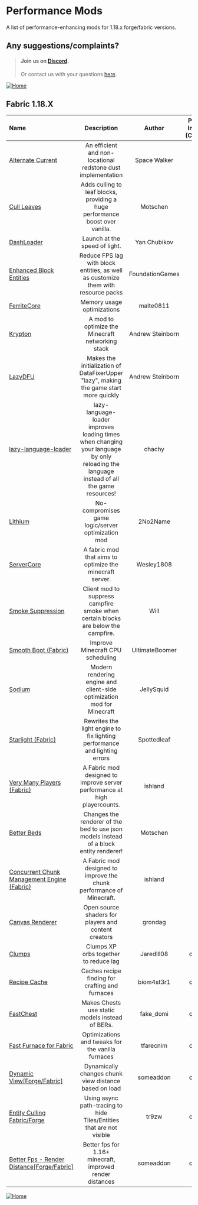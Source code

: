 # Performance Mods
A list of performance-enhancing mods for 1.18.x forge/fabric versions.

## Any suggestions/complaints?
> #### Join us on [Discord](https://discord.gg/8nzHYhVUQS).
> Or contact us with your questions [here](./../issues).

[![Home](https://i.imgur.com/zGuelkW.png)](./../README.md)

## Fabric 1.18.X
| Name                                                                                                                  |                                                                Description                                                                |      Author      | Performance Improvement (Client/Server) |                                                                Need help?                                                                 |
|:----------------------------------------------------------------------------------------------------------------------|:-----------------------------------------------------------------------------------------------------------------------------------------:|:----------------:|:---------------------------------------:|:-----------------------------------------------------------------------------------------------------------------------------------------:|
| [Alternate Current](https://modrinth.com/mod/alternate-current)                                                       |                                       An efficient and non-locational redstone dust implementation                                        |   Space Walker   |                 Server                  |                 [Discord](https://discord.gg/EJC9zkX) [Github](https://github.com/SpaceWalkerRS/alternate-current/issues)                 |
| [Cull Leaves](https://modrinth.com/mod/cull-leaves)                                                                   |                               Adds culling to leaf blocks, providing a huge performance boost over vanilla.                               |     Motschen     |                 Client                  |                 [Discord](https://discord.gg/jAGnWYHm3r) [Github](https://github.com/TeamMidnightDust/CullLeaves/issues)                  |
| [DashLoader](https://modrinth.com/mod/dashloader)                                                                     |                                                       Launch at the speed of light.                                                       |   Yan Chubikov   |                 Client                  |                      [Discord](https://discord.gg/8F8MaYzk5h) [Github](https://github.com/alphaqu/DashLoader/issues)                      |
| [Enhanced Block Entities](https://modrinth.com/mod/ebe)                                                               |                             Reduce FPS lag with block entities, as well as customize them with resource packs                             | FoundationGames  |                 Client                  |            [Discord](https://discord.gg/7Aw3y4RtY9) [Github](https://github.com/FoundationGames/EnhancedBlockEntities/issues)             |
| [FerriteCore](https://modrinth.com/mod/ferrite-core)                                                                  |                                                        Memory usage optimizations                                                         |    malte0811     |                  Both                   |                                         [Github](https://github.com/malte0811/FerriteCore/issues)                                         |
| [Krypton](https://modrinth.com/mod/krypton)                                                                           |                                             A mod to optimize the Minecraft networking stack                                              | Andrew Steinborn |                  Both                   |                        [Discord](https://discord.gg/RUGArxEQ8J) [Github](https://github.com/astei/krypton/issues)                         |
| [LazyDFU](https://modrinth.com/mod/lazydfu)                                                                           |                           Makes the initialization of DataFixerUpper "lazy", making the game start more quickly                           | Andrew Steinborn |                  Both                   |                        [Discord](https://discord.gg/RUGArxEQ8J) [Github](https://github.com/astei/lazydfu/issues)                         |
| [lazy-language-loader](https://modrinth.com/mod/lazy-language-loader)                                                 | lazy-language-loader improves loading times when changing your language by only reloading the language instead of all the game resources! |      chachy      |                 Client                  |                [Discord](https://discord.gg/XAjvZ8GvPy) [Github](https://github.com/ChachyDev/lazy-language-loader/issues)                |
| [Lithium](https://modrinth.com/mod/lithium)                                                                           |                                             No-compromises game logic/server optimization mod                                             |     2No2Name     |                  Both                   |                  [Discord](https://jellysquid.me/discord) [Github](https://github.com/jellysquid3/lithium-fabric/issues)                  |
| [ServerCore](https://modrinth.com/mod/servercore)                                                                     |                                         A fabric mod that aims to optimize the minecraft server.                                          |    Wesley1808    |                  Both                   |                                         [Github](https://github.com/Wesley1808/ServerCore/issues)                                         |
| [Smoke Suppression](https://modrinth.com/mod/smoke-suppression)                                                       |                             Client mod to suppress campfire smoke when certain blocks are below the campfire.                             |       Will       |                 Client                  |                                [Github](https://gitlab.com/supersaiyansubtlety/smoke_suppression/-/issues)                                |
| [Smooth Boot (Fabric)](https://modrinth.com/mod/smoothboot-fabric)                                                    |                                                     Improve Minecraft CPU scheduling                                                      |  UltimateBoomer  |                  Both                   | [Discord]() [Github](https://github.com/UltimateBoomer/mc-smoothboot/issues) [Wiki](https://github.com/UltimateBoomer/mc-smoothboot/wiki) |
| [Sodium](https://modrinth.com/mod/sodium)                                                                             |                                  Modern rendering engine and client-side optimization mod for Minecraft                                   |    JellySquid    |                 Client                  |                  [Discord](https://jellysquid.me/discord) [Github](https://github.com/jellysquid3/sodium-fabric/issues)                   |
| [Starlight (Fabric)](https://modrinth.com/mod/starlight)                                                              |                                 Rewrites the light engine to fix lighting performance and lighting errors                                 |   Spottedleaf    |                  Both                   |                        [Discord](https://discord.gg/tuinity) [Github](https://github.com/PaperMC/Starlight/issues)                        |
| [Very Many Players (Fabric)](https://modrinth.com/mod/vmp-fabric)                                                     |                                 A Fabric mod designed to improve server performance at high playercounts.                                 |     ishland      |                  Both                   |                  [Discord](https://discord.io/ishlandbukkit) [Github](https://github.com/RelativityMC/VMP-fabric/issues)                  |
| [Better Beds](https://modrinth.com/mod/better-beds)                                                                   |                          Changes the renderer of the bed to use json models instead of a block entity renderer!                           |     Motschen     |                 Client                  |                 [Discord](https://discord.gg/jAGnWYHm3r) [Github](https://github.com/TeamMidnightDust/BetterBeds/issues)                  |
| [Concurrent Chunk Management Engine (Fabric)](https://modrinth.com/mod/c2me-fabric)                                   |                                   A Fabric mod designed to improve the chunk performance of Minecraft.                                    |     ishland      |                  Both                   |                 [Discord](https://discord.io/ishlandbukkit) [Github](https://github.com/RelativityMC/C2ME-fabric/issues)                  |
| [Canvas Renderer](https://modrinth.com/mod/canvas)                                                                    |                                           Open source shaders for players and content creators                                            |     grondag      |                 Client                  |                        [Discord](https://discord.gg/7NaqR2e) [Github](https://github.com/vram-guild/canvas/issues)                        |
| [Clumps](https://www.curseforge.com/minecraft/mc-mods/clumps)                                                         |                                                   Clumps XP orbs together to reduce lag                                                   |    Jaredlll08    |               custom_data               |                                           [Github](https://github.com/jaredlll08/Clumps/issues)                                           |
| [Recipe Cache](https://www.curseforge.com/minecraft/mc-mods/recipe-cache)                                             |                                              Caches recipe finding for crafting and furnaces                                              |    biom4st3r1    |               custom_data               |                                                                [Github]()                                                                 |
| [FastChest](https://www.curseforge.com/minecraft/mc-mods/fastchest)                                                   |                                              Makes Chests use static models instead of BERs.                                              |    fake_domi     |               custom_data               |                                          [Github](https://github.com/FakeDomi/FastChest/issues)                                           |
| [Fast Furnace for Fabric](https://www.curseforge.com/minecraft/mc-mods/fast-furnace-for-fabric)                       |                                             Optimizations and tweaks for the vanilla furnaces                                             |    tfarecnim     |               custom_data               |                                                                [Github]()                                                                 |
| [Dynamic View[Forge/Fabric]](https://www.curseforge.com/minecraft/mc-mods/dynamic-view)                               |                                           Dynamically changes chunk view distance based on load                                           |    someaddon     |               custom_data               |                                          [Github](https://github.com/ldtteam/Dynview/issues/new)                                          |
| [Entity Culling Fabric/Forge](https://www.curseforge.com/minecraft/mc-mods/entityculling)                             |                                   Using async path-tracing to hide Tiles/Entities that are not visible                                    |      tr9zw       |               custom_data               |                                                                [Github]()                                                                 |
| [Better Fps - Render Distance[Forge/Fabric]](https://www.curseforge.com/minecraft/mc-mods/better-fps-render-distance) |                                         Better fps for 1.16+ minecraft, improved render distances                                         |    someaddon     |               custom_data               |                                                                [Github]()                                                                 |

[![Home](https://i.imgur.com/zGuelkW.png)](./README.md)

